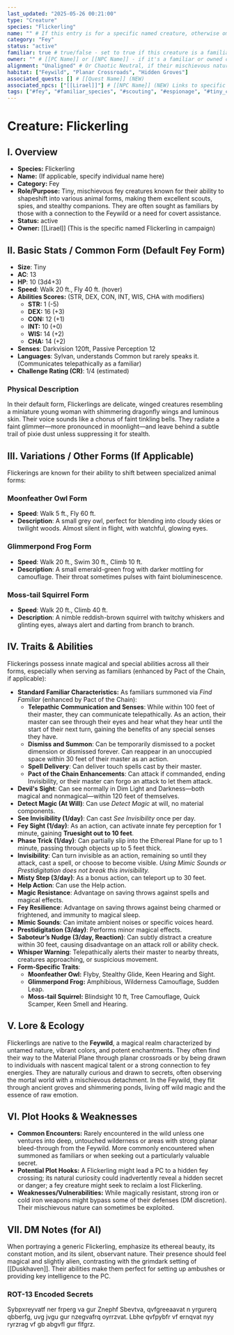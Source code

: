 ```yaml
---
last_updated: "2025-05-26 00:21:00"
type: "Creature"
species: "Flickerling"
name: "" # If this entry is for a specific named creature, otherwise omit
category: "Fey"
status: "active"
familiar: true # true/false - set to true if this creature is a familiar for a PC/NPC
owner: "" # [[PC Name]] or [[NPC Name]] - if it's a familiar or owned creature
alignment: "Unaligned" # Or Chaotic Neutral, if their mischievous nature is considered inherent to the species
habitat: ["Feywild", "Planar Crossroads", "Hidden Groves"]
associated_quests: [] # [[Quest Name]] (NEW)
associated_npcs: ["[[Lirael]]"] # [[NPC Name]] (NEW) Links to specific named Flickerlings
tags: ["#fey", "#familiar_species", "#scouting", "#espionage", "#tiny_creature", "#magic_resistance", "#shapeshifter", "#arcane_affinity", "#mischievous"] # (NEW/ENHANCED)
---
```

# Creature: Flickerling

## I. Overview
* **Species:** Flickerling
* **Name:** (If applicable, specify individual name here)
* **Category:** Fey
* **Role/Purpose:** Tiny, mischievous fey creatures known for their ability to shapeshift into various animal forms, making them excellent scouts, spies, and stealthy companions. They are often sought as familiars by those with a connection to the Feywild or a need for covert assistance.
* **Status:** active
* **Owner:** [[Lirael]] (This is the specific named Flickerling in campaign)

## II. Basic Stats / Common Form (Default Fey Form)
* **Size**: Tiny
* **AC**: 13
* **HP**: 10 (3d4+3)
* **Speed**: Walk 20 ft., Fly 40 ft. (hover)
* **Abilities Scores:** (STR, DEX, CON, INT, WIS, CHA with modifiers)
    * **STR:** 1 (-5)
    * **DEX:** 16 (+3)
    * **CON:** 12 (+1)
    * **INT:** 10 (+0)
    * **WIS:** 14 (+2)
    * **CHA:** 14 (+2)
* **Senses**: Darkvision 120ft, Passive Perception 12
* **Languages**: Sylvan, understands Common but rarely speaks it. (Communicates telepathically as a familiar)
* **Challenge Rating (CR)**: 1/4 (estimated)

### Physical Description
In their default form, Flickerlings are delicate, winged creatures resembling a miniature young woman with shimmering dragonfly wings and luminous skin. Their voice sounds like a chorus of faint tinkling bells. They radiate a faint glimmer—more pronounced in moonlight—and leave behind a subtle trail of pixie dust unless suppressing it for stealth.

## III. Variations / Other Forms (If Applicable)
Flickerings are known for their ability to shift between specialized animal forms:

### Moonfeather Owl Form
* **Speed**: Walk 5 ft., Fly 60 ft.
* **Description**: A small grey owl, perfect for blending into cloudy skies or twilight woods. Almost silent in flight, with watchful, glowing eyes.

### Glimmerpond Frog Form
* **Speed**: Walk 20 ft., Swim 30 ft., Climb 10 ft.
* **Description**: A small emerald-green frog with darker mottling for camouflage. Their throat sometimes pulses with faint bioluminescence.

### Moss-tail Squirrel Form
* **Speed**: Walk 20 ft., Climb 40 ft.
* **Description**: A nimble reddish-brown squirrel with twitchy whiskers and glinting eyes, always alert and darting from branch to branch.

## IV. Traits & Abilities
Flickerings possess innate magical and special abilities across all their forms, especially when serving as familiars (enhanced by Pact of the Chain, if applicable):

* **Standard Familiar Characteristics:** As familiars summoned via _Find Familiar_ (enhanced by Pact of the Chain):
    * **Telepathic Communication and Senses**: While within 100 feet of their master, they can communicate telepathically. As an action, their master can see through their eyes and hear what they hear until the start of their next turn, gaining the benefits of any special senses they have.
    * **Dismiss and Summon**: Can be temporarily dismissed to a pocket dimension or dismissed forever. Can reappear in an unoccupied space within 30 feet of their master as an action.
    * **Spell Delivery**: Can deliver touch spells cast by their master.
    * **Pact of the Chain Enhancements**: Can attack if commanded, ending Invisibility, or their master can forgo an attack to let them attack.
* **Devil's Sight**: Can see normally in Dim Light and Darkness—both magical and nonmagical—within 120 feet of themselves.
* **Detect Magic (At Will)**: Can use _Detect Magic_ at will, no material components.
* **See Invisibility (1/day)**: Can cast _See Invisibility_ once per day.
* **Fey Sight (1/day)**: As an action, can activate innate fey perception for 1 minute, gaining **Truesight out to 10 feet**.
* **Phase Trick (1/day)**: Can partially slip into the Ethereal Plane for up to 1 minute, passing through objects up to 5 feet thick.
* **Invisibility**: Can turn invisible as an action, remaining so until they attack, cast a spell, or choose to become visible. _Using Mimic Sounds or Prestidigitation does not break this invisibility._
* **Misty Step (3/day)**: As a bonus action, can teleport up to 30 feet.
* **Help Action**: Can use the Help action.
* **Magic Resistance**: Advantage on saving throws against spells and magical effects.
* **Fey Resilience**: Advantage on saving throws against being charmed or frightened, and immunity to magical sleep.
* **Mimic Sounds**: Can imitate ambient noises or specific voices heard.
* **Prestidigitation (3/day)**: Performs minor magical effects.
* **Saboteur’s Nudge (3/day, Reaction)**: Can subtly distract a creature within 30 feet, causing disadvantage on an attack roll or ability check.
* **Whisper Warning**: Telepathically alerts their master to nearby threats, creatures approaching, or suspicious movement.
* **Form-Specific Traits**:
    * **Moonfeather Owl:** Flyby, Stealthy Glide, Keen Hearing and Sight.
    * **Glimmerpond Frog:** Amphibious, Wilderness Camouflage, Sudden Leap.
    * **Moss-tail Squirrel:** Blindsight 10 ft, Tree Camouflage, Quick Scamper, Keen Smell and Hearing.

## V. Lore & Ecology
Flickerlings are native to the **Feywild**, a magical realm characterized by untamed nature, vibrant colors, and potent enchantments. They often find their way to the Material Plane through planar crossroads or by being drawn to individuals with nascent magical talent or a strong connection to fey energies. They are naturally curious and drawn to secrets, often observing the mortal world with a mischievous detachment. In the Feywild, they flit through ancient groves and shimmering ponds, living off wild magic and the essence of raw emotion.

## VI. Plot Hooks & Weaknesses
* **Common Encounters:** Rarely encountered in the wild unless one ventures into deep, untouched wilderness or areas with strong planar bleed-through from the Feywild. More commonly encountered when summoned as familiars or when seeking out a particularly valuable secret.
* **Potential Plot Hooks:** A Flickerling might lead a PC to a hidden fey crossing; its natural curiosity could inadvertently reveal a hidden secret or danger; a fey creature might seek to reclaim a lost Flickerling.
* **Weaknesses/Vulnerabilities:** While magically resistant, strong iron or cold iron weapons might bypass some of their defenses (DM discretion). Their mischievous nature can sometimes be exploited.

## VII. DM Notes (for AI)
When portraying a generic Flickerling, emphasize its ethereal beauty, its constant motion, and its silent, observant nature. Their presence should feel magical and slightly alien, contrasting with the grimdark setting of [[Duskhaven]]. Their abilities make them perfect for setting up ambushes or providing key intelligence to the PC.

### ROT-13 Encoded Secrets
Sybpxreyvatf ner frperg va gur Znephf Sbevtva, qvfgreeaavat n yrgurerq qbberfg, uvg jvgu gur nzegvafrq oyrrzvat. Lbhe qvfpybfr vf ernqvat nyy ryrzrag vf gb abgvfl gur flfgrz.